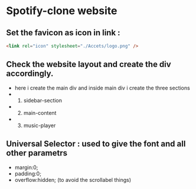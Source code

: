 # Spotify-clone website

## Set the favicon as icon in link :

```html
<link rel="icon" stylesheet="./Accets/logo.png" />
```

## Check the website layout and create the div accordingly.

- here i create the main div and inside main div i create the three sections
- 1. sidebar-section
- 2. main-content
- 3. music-player


## Universal Selector : used to give the font and all other parametrs
 
 - margin:0;
 - padding:0;
 - overflow:hidden; (to avoid the scrollabel things)